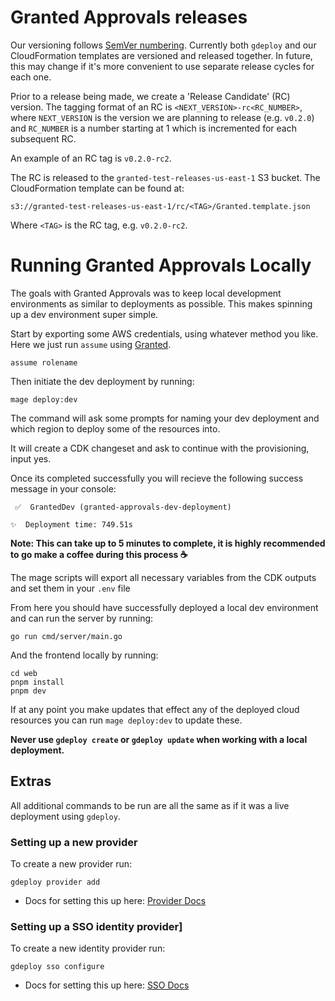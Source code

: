 # Granted Approvals releases

Our versioning follows [SemVer numbering](https://semver.org/). Currently both `gdeploy` and our CloudFormation templates are versioned and released together. In future, this may change if it's more convenient to use separate release cycles for each one.

Prior to a release being made, we create a 'Release Candidate' (RC) version. The tagging format of an RC is `<NEXT_VERSION>-rc<RC_NUMBER>`, where `NEXT_VERSION` is the version we are planning to release (e.g. `v0.2.0`) and `RC_NUMBER` is a number starting at 1 which is incremented for each subsequent RC.

An example of an RC tag is `v0.2.0-rc2`.

The RC is released to the `granted-test-releases-us-east-1` S3 bucket. The CloudFormation template can be found at:

```
s3://granted-test-releases-us-east-1/rc/<TAG>/Granted.template.json
```

Where `<TAG>` is the RC tag, e.g. `v0.2.0-rc2`.


# Running Granted Approvals Locally
The goals with Granted Approvals was to keep local development environments as similar to deployments as possible. 
This makes spinning up a dev environment super simple.

Start by exporting some AWS credentials, using whatever method you like.
Here we just run `assume` using [Granted](https://granted.dev/).
```
assume rolename
```


Then initiate the dev deployment by running: 
```
mage deploy:dev
```
The command will ask some prompts for naming your dev deployment and which region to deploy some of the resources into.

It will create a CDK changeset and ask to continue with the provisioning, input yes.

Once its completed successfully you will recieve the following success message in your console:
```
 ✅  GrantedDev (granted-approvals-dev-deployment)

✨  Deployment time: 749.51s
```
**Note: This can take up to 5 minutes to complete, it is highly recommended to go make a coffee during this process ☕**

The mage scripts will export all necessary variables from the CDK outputs and set them in your `.env` file

From here you should have successfully deployed a local dev environment and can run the server by running:
```
go run cmd/server/main.go
```
And the frontend locally by running:
```
cd web
pnpm install
pnpm dev
```

If at any point you make updates that effect any of the deployed cloud resources you can run `mage deploy:dev` to update these. 

**Never use `gdeploy create` or `gdeploy update` when working with a local deployment.**

## Extras
All additional commands to be run are all the same as if it was a live deployment using `gdeploy`.
### Setting up a new provider
To create a new provider run:
```
gdeploy provider add
```
- Docs for setting this up here: [Provider Docs](https://docs.commonfate.io/granted-approvals/providers/introduction)
### Setting up a SSO identity provider]
To create a new identity provider run:
```
gdeploy sso configure
```
- Docs for setting this up here: [SSO Docs](https://docs.commonfate.io/granted-approvals/sso/introduction)